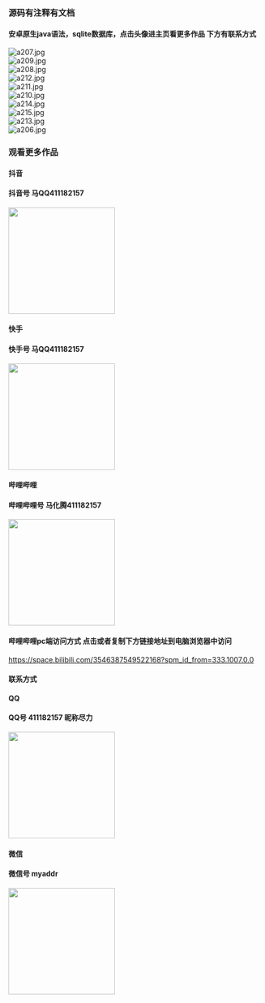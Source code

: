 ### 源码有注释有文档

#### 安卓原生java语法，sqlite数据库，点击头像进主页看更多作品 下方有联系方式
 <img src='https://img.alicdn.com/imgextra/i4/1658540494/O1CN01FSCVtI1FWIa3sX1xS_!!1658540494.jpg' alt='a207.jpg' /></br> 
 <img src='https://img.alicdn.com/imgextra/i3/1658540494/O1CN01nKh0gi1FWIa9UEadW_!!1658540494.jpg' alt='a209.jpg' /></br> 
 <img src='https://img.alicdn.com/imgextra/i2/1658540494/O1CN01W25Ttv1FWIaAGH4mr_!!1658540494.jpg' alt='a208.jpg' /></br> 
 <img src='https://img.alicdn.com/imgextra/i2/1658540494/O1CN01XmTWsn1FWIa5hPzu9_!!1658540494.jpg' alt='a212.jpg' /></br> 
 <img src='https://img.alicdn.com/imgextra/i1/1658540494/O1CN01S03dYI1FWIa6TfzJ8_!!1658540494.jpg' alt='a211.jpg' /></br> 
 <img src='https://img.alicdn.com/imgextra/i1/1658540494/O1CN01fHl3hP1FWIaAtF2iZ_!!1658540494.jpg' alt='a210.jpg' /></br> 
 <img src='https://img.alicdn.com/imgextra/i2/1658540494/O1CN017jJqt61FWIa7Vjauj_!!1658540494.jpg' alt='a214.jpg' /></br> 
 <img src='https://img.alicdn.com/imgextra/i3/1658540494/O1CN01d1Nsqt1FWIa7ygyOa_!!1658540494.jpg' alt='a215.jpg' /></br> 
 <img src='https://img.alicdn.com/imgextra/i4/1658540494/O1CN01XRZfw21FWIZxpAcLQ_!!1658540494.jpg' alt='a213.jpg' /></br> 
 <img src='https://img.alicdn.com/imgextra/i3/1658540494/O1CN01rMDJYq1FWIa2MjN6x_!!1658540494.jpg' alt='a206.jpg' /></br>
### 观看更多作品

#### 抖音
#### 抖音号  马QQ411182157
<img src="https://gitee.com/QQ411182157/mingpian/raw/master/douyin.png" width="210px">

#### 快手
#### 快手号  马QQ411182157

<img src="https://gitee.com/QQ411182157/mingpian/raw/master/kuaishou.jpg" width="210px">

#### 哔哩哔哩
#### 哔哩哔哩号  马化腾411182157

<img src="https://gitee.com/QQ411182157/mingpian/raw/master/bili.png" width="210px">

#### 哔哩哔哩pc端访问方式 点击或者复制下方链接地址到电脑浏览器中访问

https://space.bilibili.com/3546387549522168?spm_id_from=333.1007.0.0


#### 联系方式
#### QQ
#### QQ号 411182157 昵称尽力

<img src="https://gitee.com/QQ411182157/mingpian/raw/master/qq.jpg" width="210px">

#### 微信
#### 微信号 myaddr

<img src="https://gitee.com/QQ411182157/mingpian/raw/master/weixin.png" width="210px">
